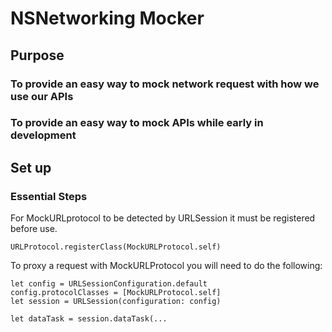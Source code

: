 #  NSNetworking Mocker

## Purpose
### To provide an easy way to mock network request with how we use our APIs
### To provide an easy way to mock APIs while early in development


## Set up

### Essential Steps

For MockURLprotocol to be detected by URLSession it must be registered before use.

```URLProtocol.registerClass(MockURLProtocol.self)```


To proxy a request with MockURLProtocol you will need to do the following: 
```
let config = URLSessionConfiguration.default
config.protocolClasses = [MockURLProtocol.self]
let session = URLSession(configuration: config)

let dataTask = session.dataTask(...
```

